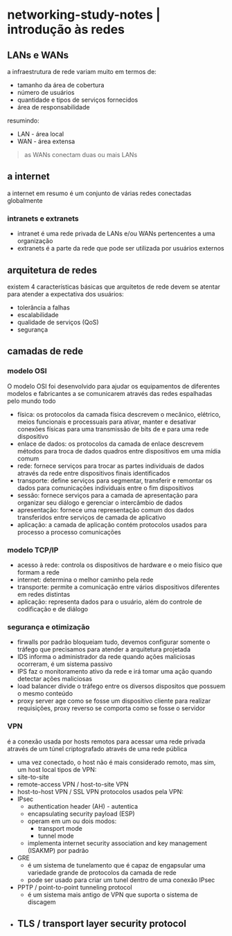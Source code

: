 # networking-study-notes | introdução às redes
## LANs e WANs
a infraestrutura de rede variam muito em termos de:
- tamanho da área de cobertura
- número de usuários
- quantidade e tipos de serviços fornecidos
- área de responsabilidade

resumindo:
- LAN - área local
- WAN - área extensa

> as WANs conectam duas ou mais LANs

## a internet
a internet em resumo é um conjunto de várias redes conectadas globalmente

### intranets e extranets
- intranet é uma rede privada de LANs e/ou WANs pertencentes a uma organização
- extranets é a parte da rede que pode ser utilizada por usuários externos

## arquitetura de redes
existem 4 características básicas que arquitetos de rede devem se atentar para atender a expectativa dos usuários:
- tolerância a falhas
- escalabilidade
- qualidade de serviços (QoS)
- segurança

## camadas de rede
### modelo OSI
O modelo OSI foi desenvolvido para ajudar os equipamentos de diferentes modelos e fabricantes a se comunicarem através das redes espalhadas pelo mundo todo
- física: os protocolos da camada física descrevem o mecânico, elétrico, meios funcionais e processuais para ativar, manter e desativar conexões físicas para uma transmissão de bits de e para uma rede dispositivo
- enlace de dados: os protocolos da camada de enlace descrevem métodos para troca de dados quadros entre dispositivos em uma mídia comum
- rede: fornece serviços para trocar as partes individuais de dados através da rede entre dispositivos finais identificados
- transporte: define serviços para segmentar, transferir e remontar os dados para comunicações individuais entre o fim dispositivos
- sessão: fornece serviços para a camada de apresentação para organizar seu diálogo e gerenciar o intercâmbio de dados
- apresentação: fornece uma representação comum dos dados transferidos entre serviços de camada de aplicativo
- aplicação: a camada de aplicação contém protocolos usados para processo a processo comunicações

### modelo TCP/IP
- acesso à rede: controla os dispositivos de hardware e o meio físico que formam a rede
- internet: determina o melhor caminho pela rede
- transporte: permite a comunicação entre vários dispositivos diferentes em redes distintas
- aplicação: representa dados para o usuário, além do controle de codificação e de diálogo

### segurança e otimização
- firwalls por padrão bloqueiam tudo, devemos configurar somente o tráfego que precisamos para atender a arquitetura projetada
- IDS informa o administrador da rede quando ações maliciosas ocorreram, é um sistema passivo
- IPS faz o monitoramento ativo da rede e irá tomar uma ação quando detectar ações maliciosas
- load balancer divide o tráfego entre os diversos dispositos que possuem o mesmo conteúdo
- proxy server age como se fosse um dispositivo cliente para realizar requisições, proxy reverso se comporta como se fosse o servidor

### VPN
é a conexão usada por hosts remotos para acessar uma rede privada através de um túnel criptografado através de uma rede pública
- uma vez conectado, o host não é mais considerado remoto, mas sim, um host local
tipos de VPN:
- site-to-site
- remote-access VPN / host-to-site VPN
- host-to-host VPN / SSL VPN
protocolos usados pela VPN:
- IPsec
    - authentication header (AH) - autentica
    - encapsulating security payload (ESP)
    - operam em um ou dois modos:
        - transport mode
        - tunnel mode
    - implementa internet security association and key management (ISAKMP) por padrão
- GRE
    - é um sistema de tunelamento que é capaz de engapsular uma variedade grande de protocolos da camada de rede
    - pode ser usado para criar um tunel dentro de uma conexão IPsec
- PPTP / point-to-point tunneling protocol
    - é um sistema mais antigo de VPN que suporta o sistema de discagem
- TLS / transport layer security protocol
    -
